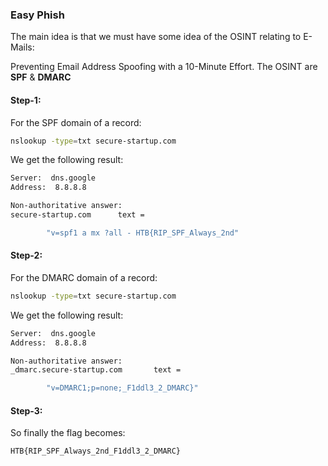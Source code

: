 ### Easy Phish

The main idea is that we must have some idea of the OSINT relating to E-Mails:

Preventing Email Address Spoofing with a 10-Minute Effort. The OSINT are <strong>SPF</strong> & <strong>DMARC</strong>

#### Step-1:
For the SPF domain of a record:

```bash
nslookup -type=txt secure-startup.com
```

We get the following result:

```bash
Server:  dns.google
Address:  8.8.8.8

Non-authoritative answer:
secure-startup.com      text =

        "v=spf1 a mx ?all - HTB{RIP_SPF_Always_2nd"
```

#### Step-2:
For the DMARC domain of a record:
```bash
nslookup -type=txt secure-startup.com
```

We get the following result:

```bash
Server:  dns.google
Address:  8.8.8.8

Non-authoritative answer:
_dmarc.secure-startup.com       text =

        "v=DMARC1;p=none;_F1ddl3_2_DMARC}"
```
#### Step-3:
So finally the flag becomes:

`HTB{RIP_SPF_Always_2nd_F1ddl3_2_DMARC}`
